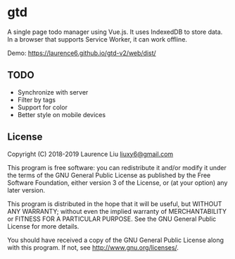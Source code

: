 # gtd

A single page todo manager using Vue.js. It uses IndexedDB to store data. In a browser that supports Service Worker, it can work offline.

Demo: https://laurence6.github.io/gtd-v2/web/dist/

## TODO

- Synchronize with server
- Filter by tags
- Support for color
- Better style on mobile devices

## License

Copyright (C) 2018-2019  Laurence Liu <liuxy6@gmail.com>

This program is free software: you can redistribute it and/or modify it under the terms of the GNU General Public License as published by the Free Software Foundation, either version 3 of the License, or (at your option) any later version.

This program is distributed in the hope that it will be useful, but WITHOUT ANY WARRANTY; without even the implied warranty of MERCHANTABILITY or FITNESS FOR A PARTICULAR PURPOSE.  See the GNU General Public License for more details.

You should have received a copy of the GNU General Public License along with this program.  If not, see <http://www.gnu.org/licenses/>.
